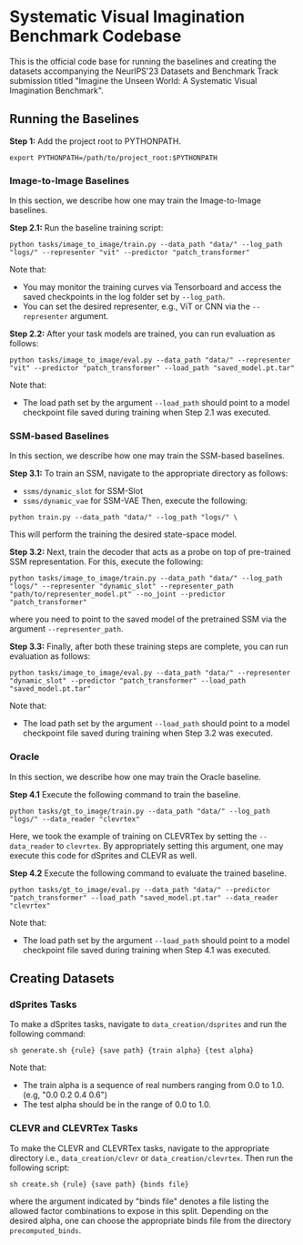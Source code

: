 # Systematic Visual Imagination Benchmark Codebase

This is the official code base for running the baselines and creating the datasets accompanying the NeurIPS'23 Datasets and Benchmark Track submission titled "Imagine the Unseen World: A Systematic Visual Imagination Benchmark".

## Running the Baselines

**Step 1:** Add the project root to PYTHONPATH.

```shell
export PYTHONPATH=/path/to/project_root:$PYTHONPATH
```

### Image-to-Image Baselines
In this section, we describe how one may train the Image-to-Image baselines.

**Step 2.1:** Run the baseline training script:

```shell
python tasks/image_to_image/train.py --data_path "data/" --log_path "logs/" --representer "vit" --predictor "patch_transformer"
```
Note that:
- You may monitor the training curves via Tensorboard and access the saved checkpoints in the log folder set by `--log_path`.
- You can set the desired representer, e.g., ViT or CNN via the `--representer` argument.

**Step 2.2:** After your task models are trained, you can run evaluation as follows:

```shell
python tasks/image_to_image/eval.py --data_path "data/" --representer "vit" --predictor "patch_transformer" --load_path "saved_model.pt.tar"
```
Note that:
- The load path set by the argument `--load_path` should point to a model checkpoint file saved during training when Step 2.1 was executed.

### SSM-based Baselines
In this section, we describe how one may train the SSM-based baselines.

**Step 3.1:** To train an SSM, navigate to the appropriate directory as follows:
- `ssms/dynamic_slot` for SSM-Slot
- `ssms/dynamic_vae` for SSM-VAE
Then, execute the following:
```shell
python train.py --data_path "data/" --log_path "logs/" \  
```
This will perform the training the desired state-space model.

**Step 3.2:** Next, train the decoder that acts as a probe on top of pre-trained SSM representation. For this, execute the following:
```shell
python tasks/image_to_image/train.py --data_path "data/" --log_path "logs/" --representer "dynamic_slot" --representer_path "path/to/representer_model.pt" --no_joint --predictor "patch_transformer"
```
where you need to point to the saved model of the pretrained SSM via the argument `--representer_path`.

**Step 3.3:** Finally, after both these training steps are complete, you can run evaluation as follows:

```shell
python tasks/image_to_image/eval.py --data_path "data/" --representer "dynamic_slot" --predictor "patch_transformer" --load_path "saved_model.pt.tar"
```
Note that:
- The load path set by the argument `--load_path` should point to a model checkpoint file saved during training when Step 3.2 was executed.


### Oracle
In this section, we describe how one may train the Oracle baseline.

**Step 4.1** Execute the following command to train the baseline.
```shell
python tasks/gt_to_image/train.py --data_path "data/" --log_path "logs/" --data_reader "clevrtex"
```
Here, we took the example of training on CLEVRTex by setting the `--data_reader` to `clevrtex`. By appropriately setting this argument, one may execute this code for dSprites and CLEVR as well.

**Step 4.2** Execute the following command to evaluate the trained baseline.
```shell
python tasks/gt_to_image/eval.py --data_path "data/" --predictor "patch_transformer" --load_path "saved_model.pt.tar" --data_reader "clevrtex"
```
Note that:
- The load path set by the argument `--load_path` should point to a model checkpoint file saved during training when Step 4.1 was executed.


## Creating Datasets


### dSprites Tasks
To make a dSprites tasks, navigate to `data_creation/dsprites` and run the following command:

```
sh generate.sh {rule} {save path} {train alpha} {test alpha}
```
Note that:
- The train alpha is a sequence of real numbers ranging from 0.0 to 1.0. (e.g, "0.0 0.2 0.4 0.6")
- The test alpha should be in the range of 0.0 to 1.0.

### CLEVR and CLEVRTex Tasks
To make the CLEVR and CLEVRTex tasks, navigate to the appropriate directory i.e., `data_creation/clevr` or `data_creation/clevrtex`. Then run the following script:

```
sh create.sh {rule} {save path} {binds file}
```
where the argument indicated by "binds file" denotes a file listing the allowed factor combinations to expose in this split. Depending on the desired alpha, one can choose the appropriate binds file from the directory `precomputed_binds`.
